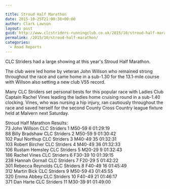 ```yaml
---

title: Stroud Half Marathon
date: 2015-10-25T21:00:38+00:00
author: Clark Lawson
layout: post
guid: http://www.clcstriders-runningclub.co.uk/2015/10/stroud-half-marathon/
permalink: /2015/10/stroud-half-marathon/
categories:
  - Road Reports
---
```

CLC Striders had a large showing at this year's Stroud Half Marathon. <!--more-->

The club were led home by veteran John Willson who remained strong throughout the race and came home in a sub-1.30 for the 13.1-mile course with Willson also setting a new club V55 record.

Many CLC Striders set personal bests for this popular race with Ladies Club Captain Rachel Vines leading the ladies home cruising round in a sub-1.40 clocking. Vines, who was nursing a hip injury, ran cautiously throughout the race and saved herself for the second County Cross Country league fixture held at Malvern next Saturday.

Stroud Half Marathon Results:  
73 John Willson CLC Striders 1 M50-59 6 01:29:19  
88 Billy Bradshaw CLC Striders 2 M50-59 9 01:30:42  
102 Paul Northup CLC Striders 3 M40-49 35 01:32:31  
103 Robert Bircher CLC Striders 4 M40-49 36 01:32:33  
106 Rustam Hemsley CLC Striders 5 M20-29 9 01:32:43  
186 Rachel Vines CLC Striders 6 F30-39 10 01:39:15  
238 Hannah Gornall CLC Striders 7 F20-29 5 01:42:22  
301 Rebecca Reynolds CLC Striders 8 F40-49 16 01:45:49  
312 Martin Bick CLC Striders 9 M50-59 43 01:45:55  
320 Emma Abbey CLC Striders 10 F40-49 21 01:46:17  
371 Dan Harte CLC Striders 11 M30-39 91 01:49:00